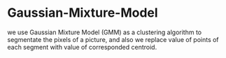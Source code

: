 # Gaussian-Mixture-Model
we use Gaussian Mixture Model (GMM) as a clustering algorithm to segmentate the pixels of a picture, and also we replace value of points of each segment with value of corresponded centroid.
